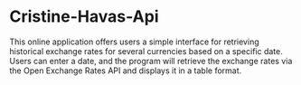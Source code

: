 # Cristine-Havas-Api
 This online application offers users a simple interface for retrieving historical exchange rates for several currencies based on a specific date. Users can enter a date, and the program will retrieve the exchange rates via the Open Exchange Rates API and displays it in a table format. 
